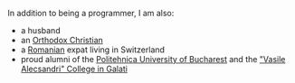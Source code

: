 In addition to being a programmer, I am also:
- a husband
- an [Orthodox Christian](https://en.wikipedia.org/wiki/Eastern_Orthodox_Church)
- a [Romanian](https://en.wikipedia.org/wiki/Romania) expat living in Switzerland
- proud alumni of the [Politehnica University of Bucharest](https://upb.ro/en/) and the ["Vasile Alecsandri" College in Galati](https://cnva.eu/)
